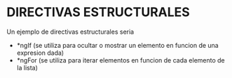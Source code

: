 # DIRECTIVAS ESTRUCTURALES
Un ejemplo de directivas estructurales seria
* *ngIf (se utiliza para ocultar o mostrar un elemento en funcion de una expresion dada)
* *ngFor (se utiliza para iterar elementos en funcion de cada elemento de la lista)
